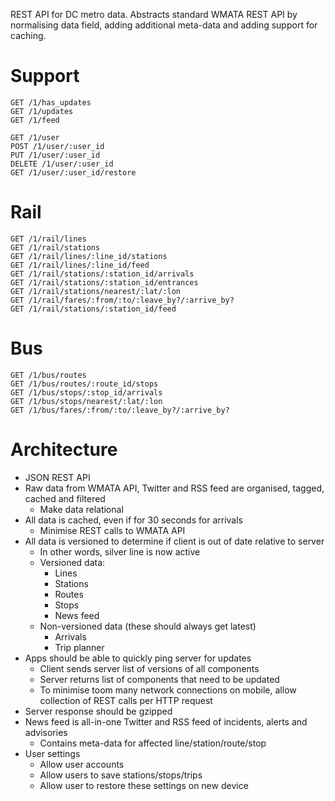 REST API for DC metro data. Abstracts standard WMATA REST API by normalising data field, adding additional meta-data and adding support for caching.

# Support

    GET /1/has_updates
    GET /1/updates
    GET /1/feed

    GET /1/user
    POST /1/user/:user_id
    PUT /1/user/:user_id
    DELETE /1/user/:user_id
    GET /1/user/:user_id/restore

# Rail

    GET /1/rail/lines
    GET /1/rail/stations
    GET /1/rail/lines/:line_id/stations
    GET /1/rail/lines/:line_id/feed
    GET /1/rail/stations/:station_id/arrivals
    GET /1/rail/stations/:station_id/entrances
    GET /1/rail/stations/nearest/:lat/:lon
    GET /1/rail/fares/:from/:to/:leave_by?/:arrive_by?
    GET /1/rail/stations/:station_id/feed

# Bus

    GET /1/bus/routes
    GET /1/bus/routes/:route_id/stops
    GET /1/bus/stops/:stop_id/arrivals
    GET /1/bus/stops/nearest/:lat/:lon
    GET /1/bus/fares/:from/:to/:leave_by?/:arrive_by?

# Architecture

* JSON REST API
* Raw data from WMATA API, Twitter and RSS feed are organised, tagged, cached and filtered
  * Make data relational
* All data is cached, even if for 30 seconds for arrivals
  * Minimise REST calls to WMATA API
* All data is versioned to determine if client is out of date relative to server
  * In other words, silver line is now active
  * Versioned data:
    * Lines
    * Stations
    * Routes
    * Stops
    * News feed
  * Non-versioned data (these should always get latest)
    * Arrivals
    * Trip planner
* Apps should be able to quickly ping server for updates
  * Client sends server list of versions of all components
  * Server returns list of components that need to be updated
  * To minimise toom many network connections on mobile, allow collection of REST calls per HTTP request
* Server response should be gzipped
* News feed is all-in-one Twitter and RSS feed of incidents, alerts and advisories
  * Contains meta-data for affected line/station/route/stop
* User settings
  * Allow user accounts
  * Allow users to save stations/stops/trips
  * Allow user to restore these settings on new device